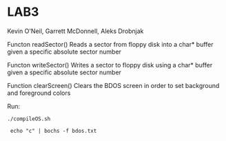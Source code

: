 # LAB3

Kevin O'Neil, Garrett McDonnell, Aleks Drobnjak

Functon readSector()
Reads a sector from floppy disk into a char* buffer given a specific absolute sector number

Functon writeSector()
Writes a sector to floppy disk using a char* buffer given a specific absolute sector number

Function clearScreen()
Clears the BDOS screen in order to set background and foreground colors


Run: 

	./compileOS.sh

	 echo "c" | bochs -f bdos.txt
